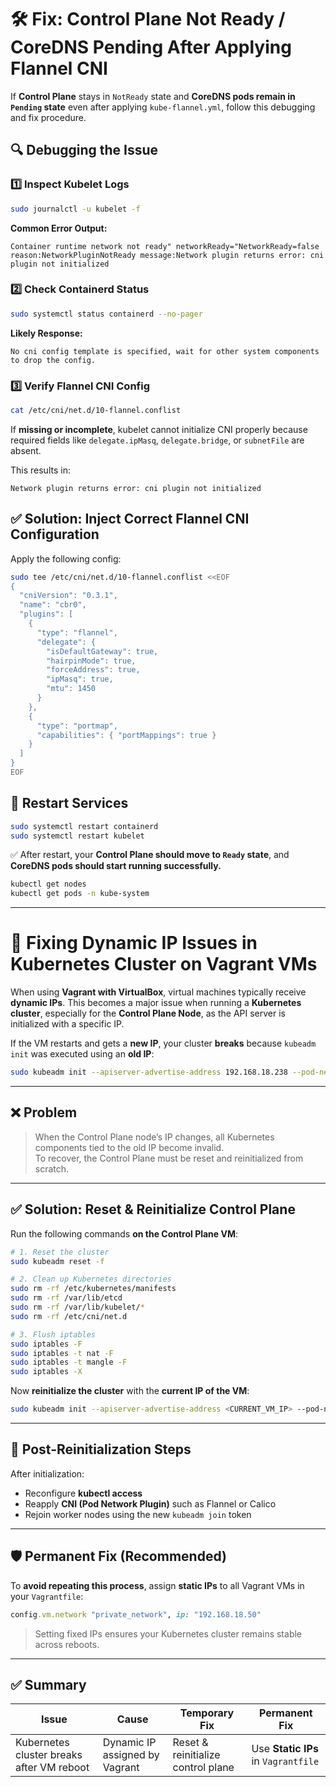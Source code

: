 # 🛠️ Fix: Control Plane Not Ready / CoreDNS Pending After Applying Flannel CNI 

If **Control Plane** stays in `NotReady` state and **CoreDNS pods remain in `Pending` state** even after applying `kube-flannel.yml`, follow this debugging and fix procedure.

## 🔍 Debugging the Issue

### 1️⃣ Inspect Kubelet Logs

```bash
sudo journalctl -u kubelet -f
```

**Common Error Output:**

```
Container runtime network not ready" networkReady="NetworkReady=false reason:NetworkPluginNotReady message:Network plugin returns error: cni plugin not initialized
```

### 2️⃣ Check Containerd Status

```bash
sudo systemctl status containerd --no-pager
```

**Likely Response:**

```
No cni config template is specified, wait for other system components to drop the config.
```

### 3️⃣ Verify Flannel CNI Config

```bash
cat /etc/cni/net.d/10-flannel.conflist
```

If **missing or incomplete**, kubelet cannot initialize CNI properly because required fields like `delegate.ipMasq`, `delegate.bridge`, or `subnetFile` are absent.

This results in:

```
Network plugin returns error: cni plugin not initialized
```

## ✅ Solution: Inject Correct Flannel CNI Configuration

Apply the following config:

```bash
sudo tee /etc/cni/net.d/10-flannel.conflist <<EOF
{
  "cniVersion": "0.3.1",
  "name": "cbr0",
  "plugins": [
    {
      "type": "flannel",
      "delegate": {
        "isDefaultGateway": true,
        "hairpinMode": true,
        "forceAddress": true,
        "ipMasq": true,
        "mtu": 1450
      }
    },
    {
      "type": "portmap",
      "capabilities": { "portMappings": true }
    }
  ]
}
EOF
```

## 🔄 Restart Services

```bash
sudo systemctl restart containerd
sudo systemctl restart kubelet
```

✅ After restart, your **Control Plane should move to `Ready` state**, and **CoreDNS pods should start running successfully.**

```bash
kubectl get nodes
kubectl get pods -n kube-system
```

---

# 🚀 Fixing Dynamic IP Issues in Kubernetes Cluster on Vagrant VMs

When using **Vagrant with VirtualBox**, virtual machines typically receive **dynamic IPs**. This becomes a major issue when running a **Kubernetes cluster**, especially for the **Control Plane Node**, as the API server is initialized with a specific IP.

If the VM restarts and gets a **new IP**, your cluster **breaks** because `kubeadm init` was executed using an **old IP**:

```bash
sudo kubeadm init --apiserver-advertise-address 192.168.18.238 --pod-network-cidr "10.244.0.0/16" --upload-certs
```

---

## ❌ Problem

> When the Control Plane node’s IP changes, all Kubernetes components tied to the old IP become invalid.  
> To recover, the Control Plane must be reset and reinitialized from scratch.

---

## ✅ Solution: Reset & Reinitialize Control Plane

Run the following commands **on the Control Plane VM**:

```bash
# 1. Reset the cluster
sudo kubeadm reset -f

# 2. Clean up Kubernetes directories
sudo rm -rf /etc/kubernetes/manifests
sudo rm -rf /var/lib/etcd
sudo rm -rf /var/lib/kubelet/*
sudo rm -rf /etc/cni/net.d

# 3. Flush iptables
sudo iptables -F
sudo iptables -t nat -F
sudo iptables -t mangle -F
sudo iptables -X
```

Now **reinitialize the cluster** with the **current IP of the VM**:

```bash
sudo kubeadm init --apiserver-advertise-address <CURRENT_VM_IP> --pod-network-cidr "10.244.0.0/16" --upload-certs
```

---

## 🔁 Post-Reinitialization Steps

After initialization:

- Reconfigure **kubectl access**
- Reapply **CNI (Pod Network Plugin)** such as Flannel or Calico
- Rejoin worker nodes using the new `kubeadm join` token

---

## 🛡 Permanent Fix (Recommended)

To **avoid repeating this process**, assign **static IPs** to all Vagrant VMs in your `Vagrantfile`:

```ruby
config.vm.network "private_network", ip: "192.168.18.50"
```

> Setting fixed IPs ensures your Kubernetes cluster remains stable across reboots.

---

## ✅ Summary

| Issue | Cause | Temporary Fix | Permanent Fix |
|--------|------|---------------|----------------|
| Kubernetes cluster breaks after VM reboot | Dynamic IP assigned by Vagrant | Reset & reinitialize control plane | Use **Static IPs** in `Vagrantfile` |
